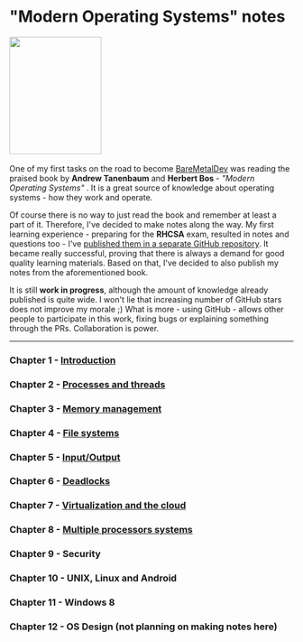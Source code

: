 # "Modern Operating Systems" notes

<img class=" wp-image-79 alignleft" src="https://www.baremetaldev.com/wp-content/uploads/2021/01/013359162X-235x300.jpeg"
 alt="" width="163" height="208" style="text-align: center;" />
 <br /><br />
 One of my first tasks on the road to become <a href="https://baremetaldev.com">BareMetalDev</a> was reading
  the praised book by <strong>Andrew Tanenbaum</strong> and <strong>Herbert Bos</strong> - <em>"Modern Operating Systems"</em>
  . It is a great source of knowledge about operating systems - how they work and operate.

Of course there is no way to just read the book and remember at least a part of it. Therefore, I've decided to make
 notes along the way. My first learning experience - preparing for the **RHCSA** exam, resulted in notes 
 and questions too - I've <a href="https://github.com/chlebik/rhcsa-practice-questions" target="_blank" rel="noopener">
 published them in a separate GitHub repository</a>. It became really successful, proving that there is always a 
 demand for good quality learning materials. Based on that, I've decided to also publish my notes from the aforementioned 
 book.

It is still **work in progress**, although the amount of knowledge already published is quite wide. I won't 
lie that increasing number of GitHub stars does not improve my morale ;) What is more - using GitHub - allows other
 people to participate in this work, fixing bugs or explaining something through the PRs. Collaboration is power.

<hr />

### Chapter 1 - <a href="Chapter_01/README.md">Introduction</a>

### Chapter 2 - <a href="Chapter_02/README.md">Processes and threads</a>

### Chapter 3 - <a href="Chapter_03/README.md">Memory management</a>

### Chapter 4 - <a href="Chapter_04/README.md">File systems</a>

### Chapter 5 - <a href="Chapter_05/README.md">Input/Output</a>

### Chapter 6 - <a href="Chapter_06/README.md">Deadlocks</a>

### Chapter 7 - <a href="Chapter_07/README.md">Virtualization and the cloud</a>

### Chapter 8 - <a href="Chapter_08/README.md">Multiple processors systems</a>

### Chapter 9 - Security

### Chapter 10 - UNIX, Linux and Android

### Chapter 11 - Windows 8

### Chapter 12 - OS Design (not planning on making notes here)
